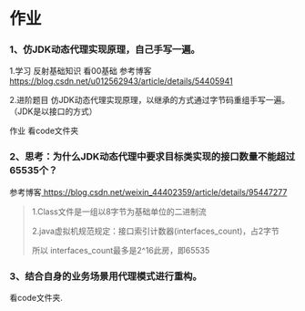 # 作业

### 1、仿JDK动态代理实现原理，自己手写一遍。

1.学习 反射基础知识    看00基础   参考博客[ https://blog.csdn.net/u012562943/article/details/54405941 ](https://blog.csdn.net/u012562943/article/details/54405941)



2.进阶题目 仿JDK动态代理实现原理，以继承的方式通过字节码重组手写一遍。（JDK是以接口的方式）

作业 看code文件夹

### 2、思考：为什么JDK动态代理中要求目标类实现的接口数量不能超过65535个？

参考博客[ https://blog.csdn.net/weixin_44402359/article/details/95447277 ]( https://blog.csdn.net/weixin_44402359/article/details/95447277 )

> 1.Class文件是一组以8字节为基础单位的二进制流 
>
> 2.java虚拟机规范规定：接口索引计数器(interfaces_count)，占2字节 
>
> 所以 interfaces_count最多是2^16此房，即65535

### 3、结合自身的业务场景用代理模式进行重构。

看code文件夹.


